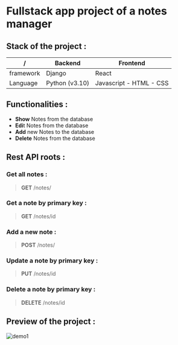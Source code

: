 # Fullstack app project of a notes manager

## Stack of the project :

 /            | Backend        | Frontend
------------- | -------------- | ------------- 
framework     | Django         | React        
Language      | Python (v3.10) | Javascript - HTML - CSS


## Functionalities :
* **Show** Notes from the database
* **Edi**t Notes from the database
* **Add** new Notes to the database
* **Delete** Notes from the database


## Rest API roots :

### Get all notes :
> **GET** /notes/

### Get a note by primary key :
> **GET** /notes/id

### Add a new note :
> **POST** /notes/

### Update a note by primary key :
> **PUT** /notes/id

### Delete a note by primary key :
> **DELETE** /notes/id

## Preview of the project :
![demo1](demo/Demo#1.png)
